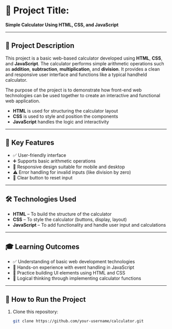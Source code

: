 # 📌 Project Title:  
**Simple Calculator Using HTML, CSS, and JavaScript**

---

## 📝 Project Description

This project is a basic web-based calculator developed using **HTML**, **CSS**, and **JavaScript**. The calculator performs simple arithmetic operations such as **addition**, **subtraction**, **multiplication**, and **division**. It provides a clean and responsive user interface and functions like a typical handheld calculator.

The purpose of the project is to demonstrate how front-end web technologies can be used together to create an interactive and functional web application.  
- **HTML** is used for structuring the calculator layout  
- **CSS** is used to style and position the components  
- **JavaScript** handles the logic and interactivity  

---

## 🎯 Key Features

- ✅ User-friendly interface  
- ➕ Supports basic arithmetic operations  
- 📱 Responsive design suitable for mobile and desktop  
- ⚠️ Error handling for invalid inputs (like division by zero)  
- 🧹 Clear button to reset input  

---

## 🛠️ Technologies Used

- **HTML** – To build the structure of the calculator  
- **CSS** – To style the calculator (buttons, display, layout)  
- **JavaScript** – To add functionality and handle user input and calculations  

---

## 🎓 Learning Outcomes

- ✅ Understanding of basic web development technologies  
- 🧠 Hands-on experience with event handling in JavaScript  
- 🎨 Practice building UI elements using HTML and CSS  
- 🧮 Logical thinking through implementing calculator functions  

---

## 📂 How to Run the Project

1. Clone this repository:
   ```bash
   git clone https://github.com/your-username/calculator.git
